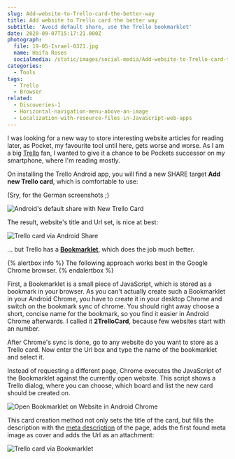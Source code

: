```yaml
---
slug: Add-website-to-Trello-card-the-better-way
title: Add website to Trello card the better way
subtitle: 'Avoid default share, use the Trello bookmarklet'
date: 2020-09-07T15:17:21.000Z
photograph:
  file: 19-05-Israel-0321.jpg
  name: Haifa Roses
  socialmedia: /static/images/social-media/Add-website-to-Trello-card-the-better-way.jpg
categories:
  - Tools
tags:
  - Trello
  - Browser
related:
  - Discoveries-1
  - Horizontal-navigation-menu-above-an-image
  - Localization-with-resource-files-in-JavaScript-web-apps
---
```


I was looking for a new way to store interesting website articles for reading later, as Pocket, my favourite tool until here, gets worse and worse. As I am a big [Trello](https://trello.com) fan, I wanted to give it a chance to be Pockets successor on my smartphone, where I'm reading mostly.

On installing the Trello Android app, you will find a new SHARE target **Add new Trello card**, which is comfortable to use:

(Sry, for the German screenshots ;)

![Android's default share with New Trello Card](android-share-website.png)

The result, website's title and Url set, is nice at best:

![Trello card via Android Share](card-via-share.png)

... but Trello has a **[Bookmarklet](https://trello.com/add-card)**, which does the job much better.

<!-- more -->

{% alertbox info %}
The following approach works best in the Google Chrome browser.
{% endalertbox %}

First, a Bookmarklet is a small piece of JavaScript, which is stored as a bookmark in your browser. As you can't actually create such a Bookmarklet in your Android Chrome, you have to create it in your desktop Chrome and switch on the bookmark sync of chrome. You should right away choose a short, concise name for the bookmark, so you find it easier in Android Chrome afterwards. I called it **2TrelloCard**, because few websites start with an number.

After Chrome's sync is done, go to any website do you want to store as a Trello card. Now enter the Url box and type the name of the bookmarklet and select it.

Instead of requesting a different page, Chrome executes the JavaScript of the Bookmarklet against the currently open website. This script shows a Trello dialog, where you can choose, which board and list the new card should be created on.

![Open Bookmarklet on Website in Android Chrome](open-bookmarklet.gif)

This card creation method not only sets the title of the card, but fills the description with the [meta description](https://en.wikipedia.org/wiki/Meta_element) of the page, adds the first found meta image as cover and adds the Url as an attachment:

![Trello card via Bookmarklet](card-via-bookmarklet.png)
